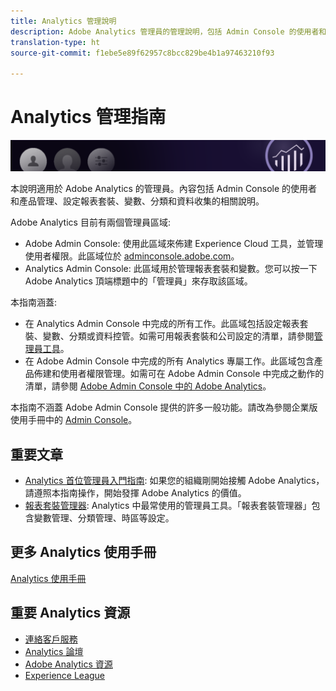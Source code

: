 ```yaml
---
title: Analytics 管理說明
description: Adobe Analytics 管理員的管理說明，包括 Admin Console 的使用者和產品管理、設定報表套裝、變數、分類和資料收集。
translation-type: ht
source-git-commit: f1ebe5e89f62957c8bcc829be4b1a97463210f93

---
```



# Analytics 管理指南

![橫幅](/assets/doc_banner_admin.png)

本說明適用於 Adobe Analytics 的管理員。內容包括 Admin Console 的使用者和產品管理、設定報表套裝、變數、分類和資料收集的相關說明。

Adobe Analytics 目前有兩個管理員區域:

* Adobe Admin Console: 使用此區域來佈建 Experience Cloud 工具，並管理使用者權限。此區域位於 [adminconsole.adobe.com](https://adminconsole.adobe.com)。
* Analytics Admin Console: 此區域用於管理報表套裝和變數。您可以按一下 Adobe Analytics 頂端標題中的「管理員」來存取該區域。

本指南涵蓋:

* 在 Analytics Admin Console 中完成的所有工作。此區域包括設定報表套裝、變數、分類或資料控管。如需可用報表套裝和公司設定的清單，請參閱[管理員工具](admin/c-admin-tools.md)。
* 在 Adobe Admin Console 中完成的所有 Analytics 專屬工作。此區域包含產品佈建和使用者權限管理。如需可在 Adobe Admin Console 中完成之動作的清單，請參閱 [Adobe Admin Console 中的 Adobe Analytics](admin-console/home.md)。

本指南不涵蓋 Adobe Admin Console 提供的許多一般功能。請改為參閱企業版使用手冊中的 [Admin Console](https://helpx.adobe.com/tw/enterprise/using/admin-console.html)。

## 重要文章

* [Analytics 首位管理員入門指南](admin-console/first-admin-guide.md): 如果您的組織剛開始接觸 Adobe Analytics，請遵照本指南操作，開始發揮 Adobe Analytics 的價值。
* [報表套裝管理器](c-manage-report-suites/report-suites-admin.md): Analytics 中最常使用的管理員工具。「報表套裝管理器」包含變數管理、分類管理、時區等設定。

## 更多 Analytics 使用手冊

[Analytics 使用手冊](/help/landing/home.md)

## 重要 Analytics 資源

* [連絡客戶服務](https://helpx.adobe.com/tw/contact/enterprise-support.ec.html)
* [Analytics 論壇](https://forums.adobe.com/community/experience-cloud/analytics-cloud/analytics)
* [Adobe Analytics 資源](https://forums.adobe.com/message/10660755)
* [Experience League](https://landing.adobe.com/experience-league/)
